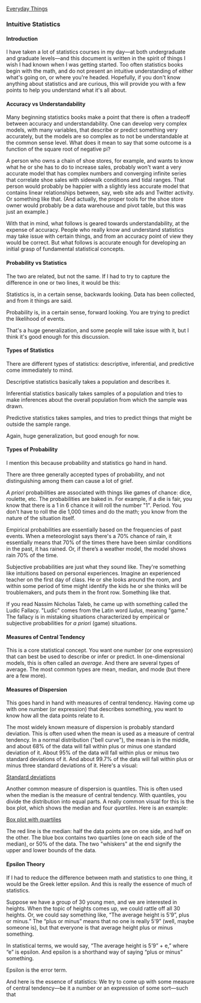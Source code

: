 [Everyday Things](https://github.com/vmsmith/EDT/blob/master/README.md)  

### Intuitive Statistics  

#### Introduction  

I have taken a lot of statistics courses in my day—at both undergraduate and graduate levels—and this document is written in the spirit of things I wish I had known when I was getting started. Too often statistics books begin with the math, and do not present an intuitive understanding of either what's going on, or where you're headed. Hopefully, if you don't know anything about statistics and are curious, this will provide you with a few points to help you understand what it's all about.

#### Accuracy vs Understandability  

Many beginning statistics books make a point that there is often a tradeoff between accuracy and understandability. One can develop very complex models, with many variables, that describe or predict something very accurately, but the models are so complex as to not be understandable at the common sense level. What does it mean to say that some outcome is a function of the square root of negative pi? 

A person who owns a chain of shoe stores, for example, and wants to know what he or she has to do to increase sales, probably won't want a very accurate model that has complex numbers and converging infinite series that correlate shoe sales with sidewalk conditions and tidal ranges. That person would probably be happier with a slightly less accurate model that contains linear relationships between, say, web site ads and Twitter activity. Or something like that. (And actually, the proper tools for the shoe store owner would probably be a data warehouse and pivot table, but this was just an example.)

With that in mind, what follows is geared towards understandability, at the expense of accuracy. People who really know and understand statistics may take issue with certain things, and from an accuracy point of view they would be correct. But what follows is accurate enough for developing an initial grasp of fundamental statistical concepts.

#### Probability vs Statistics  

The two are related, but not the same. If I had to try to capture the difference in one or two lines, it would be this: 

Statistics is, in a certain sense, backwards looking. Data has been collected, and from it things are said.

Probability is, in a certain sense, forward looking. You are trying to predict the likelihood of events.

That's a huge generalization, and some people will take issue with it, but I think it's good enough for this discussion.

#### Types of Statistics  

There are different types of statistics: descriptive, inferential, and predictive come immediately to mind.

Descriptive statistics basically takes a population and describes it.

Inferential statistics basically takes samples of a population and tries to make inferences about the overall population from which the sample was drawn.

Predictive statistics takes samples, and tries to predict things that might be outside the sample range.

Again, huge generalization, but good enough for now.

#### Types of Probability  

I mention this because probability and statistics go hand in hand.

There are three generally accepted types of probability, and not distinguishing among them can cause a lot of grief.

*A priori* probabilities are associated with things like games of chance: dice, roulette, etc. The probabilities are baked in. For example, if a die is fair, you know that there is a 1 in 6 chance it will roll the number "1". Period. You don't have to roll the die 1,000 times and do the math; you know from the nature of the situation itself.

Empirical probabilities are essentially based on the frequencies of past events. When a meteorologist says there's a 70% chance of rain, it essentially means that 70% of the times there have been similar conditions in the past, it has rained. Or, if there’s a weather model, the model shows rain 70% of the time.

Subjective probabilities are just what they sound like. They're something like intuitions based on personal experiences. Imagine an experienced teacher on the first day of class. He or she looks around the room, and within some period of time might identify the kids he or she thinks will be troublemakers, and puts them in the front row. Something like that.

If you read Nassim Nicholas Taleb, he came up with something called the Ludic Fallacy. "Ludic" comes from the Latin word *ludus*, meaning "game." The fallacy is in mistaking situations characterized by empirical or subjective probabilities for *a priori* (game) situations. 

####  Measures of Central Tendency  

This is a core statistical concept. You want one number (or one expression) that can best be used to describe or infer or predict. In one-dimensional models, this is often called an *average*. And there are several types of average. The most common types are mean, median, and mode (but there are a few more).

#### Measures of Dispersion  

This goes hand in hand with measures of central tendency. Having come up with one number (or expression) that describes something, you want to know how all the data points relate to it.

The most widely known measure of dispersion is probably standard deviation. This is often used when the mean is used as a measure of central tendency. In a normal distribution ("bell curve"), the mean is in the middle, and about 68% of the data will fall within plus or minus one standard deviation of it. About 95% of the data will fall within plus or minus two standard deviations of it. And about 99.7% of the data will fall within plus or minus three standard deviations of it. Here's a visual:

[Standard deviations](https://en.wikipedia.org/wiki/Standard_deviation#/media/File:Standard_deviation_diagram.svg)

Another common measure of dispersion is quantiles. This is often used when the median is the measure of central tendency. With quantiles, you divide the distribution into equal parts. A really common visual for this is the box plot, which shows the median and four *quartiles*. Here is an example:

[Box plot with quartiles](https://en.wikipedia.org/wiki/Box_plot#/media/File:No_Outlier.png)

The red line is the median: half the data points are on one side, and half on the other. The blue box contains two quartiles (one on each side of the median), or 50% of the data. The two "whiskers" at the end signify the upper and lower bounds of the data.

#### Epsilon Theory

If I had to reduce the difference between math and statistics to one thing, it would be the Greek letter epsilon. And this is really the essence of much of statistics.

Suppose we have a group of 30 young men, and we are interested in heights. When the topic of heights comes up, we could rattle off all 30 heights. Or, we could say something like, “The average height is 5’9”, plus or minus.”  The “plus or minus” means that no one is really 5’9” (well, maybe someone is), but that everyone is that average height plus or minus something.

In statistical terms, we would say, “The average height is 5’9” + e,” where “e” is epsilon. And epsilon is a shorthand way of saying “plus or minus” something.

Epsilon is the error term. 

And here is the essence of statistics: We try to come up with some measure of central tendency—be it a number or an expression of some sort—such that 
